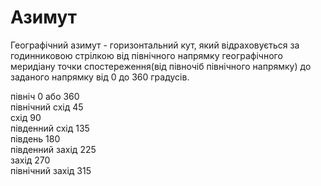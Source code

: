 # Азимут

Географічний азимут - горизонтальний кут, який
відраховується за годинниковою стрілкою від
північного напрямку географічного меридіану точки
спостереження(від півночіб північного напрямку) до
заданого напрямку від 0 до 360 градусів.  

північ           0 або 360  
північний схід   45  
схід             90  
південний схід   135  
південь          180  
південний захід  225  
захід            270  
північний захід  315  
